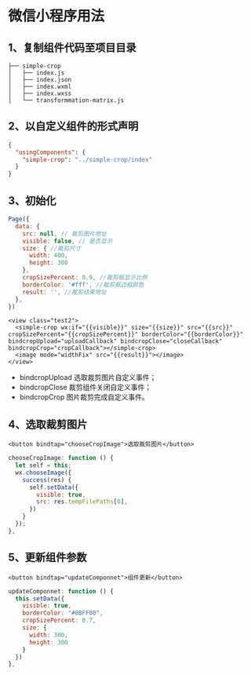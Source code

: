 
# 微信小程序用法



## 1、复制组件代码至项目目录

```
├── simple-crop
│   ├── index.js
│   ├── index.json
│   ├── index.wxml
│   ├── index.wxss
│   └── transformmation-matrix.js 
```

## 2、以自定义组件的形式声明

```json
{
  "usingComponents": {
    "simple-crop": "../simple-crop/index"
  }
}
```

## 3、初始化

```javascript
Page({
  data: {
    src: null, // 裁剪图片地址
    visible: false, // 是否显示
    size: { //裁剪尺寸
      width: 400,
      height: 300
    },
    cropSizePercent: 0.9, //裁剪框显示比例
    borderColor: '#fff', //裁剪框边框颜色
    result: '', //裁剪结果地址
  },
})
```

```wxml
<view class="test2">
  <simple-crop wx:if="{{visible}}" size="{{size}}" src="{{src}}" cropSizePercent="{{cropSizePercent}}" borderColor="{{borderColor}}" bindcropUpload="uploadCallback" bindcropClose="closeCallback" bindcropCrop="cropCallback"></simple-crop>
  <image mode="widthFix" src="{{result}}"></image>
</view>
```

- bindcropUpload 选取裁剪图片自定义事件；
- bindcropClose 裁剪组件关闭自定义事件；
- bindcropCrop 图片裁剪完成自定义事件。

## 4、选取裁剪图片

```wxml
<button bindtap="chooseCropImage">选取裁剪图片</button>
```

```javascript
chooseCropImage: function () {
  let self = this;
  wx.chooseImage({
    success(res) {
      self.setData({
        visible: true,
        src: res.tempFilePaths[0],
      })
    }
  });
},
```

## 5、更新组件参数

```wxml
<button bindtap="updateComponnet">组件更新</button>
```

```javascript
updateComponnet: function () {
  this.setData({
    visible: true,
    borderColor: "#0BFF00",
    cropSizePercent: 0.7,
    size: {
      width: 300,
      height: 300
    }
  })
},
```
